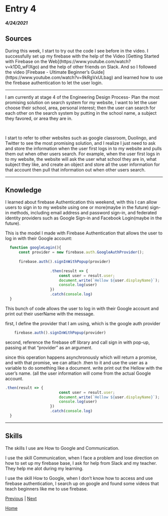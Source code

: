 # Entry 4
##### 4/24/2021

## Sources
<p>During this week, I start to try out the code I see before in the video. I successfully set up my firebase with the help of the Video [Getting Started with Firebase on the Web](https://www.youtube.com/watch?v=k1D0_wFlXgo) and the help of other friends on Slack. And so I followed the video [Firebase - Ultimate Beginner’s Guide](https://www.youtube.com/watch?v=9kRgVxULbag) and learned how to use the firebase authentication to let the user login.</p>


<hr>

<p>I am currently at stage 4 of the Engineering Design Process- Plan the most promising solution on search system for my website, I want to let the user choose their school, area, personal interest; then the user can search for each other on the search system by putting in the school name, a subject they favored, or area they are in.</p>
<br>
<p>I start to refer to other websites such as google classroom, Duolingo, and Twitter to see the most promising solution, and I realize I just need to ask and store the information when the user first logs in to my website and pulls them out when other users search. For example, when the user first logs in to my website, the website will ask the user what school they are in, what subject they like, and create an object and store all the user information for that account then pull that information out when other users search.</p>
<hr>


## Knowledge


<p>I learned about firebase Authentication this weekend, with this I can allow users to sign in to my website using one or more(maybe in the future) sign-in methods, including email address and password sign-in, and federated identity providers such as Google Sign-in and Facebook Login(maybe in the future).</p>
<p>This is the model I made with Firebase Authentication that allows the user to log in with their Google account: <p>

``` javascript
  function googleLogin(){
      const provider = new firebase.auth.GoogleAuthProvider();
      
      firebase.auth().signInWithPopup(provider)
      
                    .then(result => {
                        const user = result.user;
                        document.write(`Hellow ${user.displayName}`);
                        console.log(user)
                    })
                    .catch(console.log)
  }
```

<p>This bunch of code allows the user to log in with their Google account and print out their userName with the message.</p>
<p>first, I define the provider that I am using, which is the google auth provider</p>


``` javascript
    firebase.auth().signInWithPopup(provider)
```

<p>second, reference the firebase off library and call sign in with pop-up, passing at that “provider” as an argument.</p>
<p>since this operation happens asynchronously which will return a promise, and with that promise, we can attach .then to it and use the user as a variable to do something like a document. write print out the Hellow with the user’s name. (all the user information will come from the actual Google account.</p>

``` javascript
.then(result => {
                        const user = result.user;
                        document.write(`Hellow ${user.displayName}`);
                        console.log(user)
                    })
                    .catch(console.log)
  }
```

<hr>

## Skills


<p>The skills I use are How to Google and Communication.</p>
<p>I use the skill Communication, when I face a problem and lose direction on how to set up my firebase base, I ask for help from Slack and my teacher. They help me alot during my learning.</p>
<p>I use the skill How to Google, when I don’t know how to access and use firebase authentication, I search up on google and found some videos that teach beginners like me to use firebase.</p>


[Previous](entry03.md) | [Next](entry05.md)

[Home](../README.md)